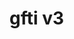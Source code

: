 # gfti v3

<!-- brew services start postgresql -->
<!-- Create a new db: createdb movie_junkies_dev -->
<!-- Check if db was created: psql -l -->
<!-- Connect to db: psql movie_junkies_dev -->
<!-- Quick postgres: \q -->

<!-- Manually creating a table:
CREATE TABLE movies (
  id serial,
  title text,
  duration integer,
  rating varchar(10),
  genre text,
  is_3d boolean NOT NULL,
  released_at timestamp with time zone,
  score numeric(3, 1)
); -->

<!-- Show tables: \dt -->
<!-- Display one table: \d movies -->
